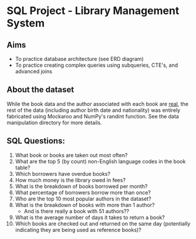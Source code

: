 # SQL Project - Library Management System
## Aims
<ul>
<li>To practice database architecture (see ERD diagram)</li>
<li>To practice creating complex queries using subqueries, CTE's, and advanced joins</li>
</ul>

## About the dataset
While the book data and the author associated with each book are <a href="https://www.kaggle.com/datasets/jealousleopard/goodreadsbooks?resource=download">real</a>, the rest of the data (including author birth date and nationality) was entirely fabricated using Mockaroo and NumPy's randint function. See the data manipulation directory for more details.

## SQL Questions:
<ol>
<li>What book or books are taken out most often?</li>
<li>What are the top 5 (by count) non-English language codes in the book table?</li>
<li>Which borrowers have overdue books?</li>
<li>How much money is the library owed in fees?</li>
<li>What is the breakdown of books borrowed per month?</li>
<li>What percentage of borrowers borrow more than once?</li>
<li>Who are the top 10 most popular authors in the dataset?</li>
<li>What is the breakdown of books with more than 1 author?
<ul><li>And is there really a book with 51 authors??</li></ul></li>
<li>What is the average number of days it takes to return a book?</li>
<li>Which books are checked out and returned on the same day (potentially indicating they are being used as reference books)?</li>
</ol>